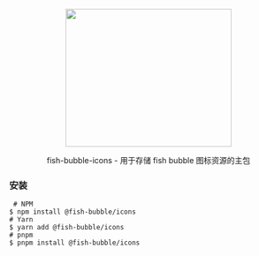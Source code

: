 <!--
 * @Date: 2023-12-30 11:43:31
 * @Description: Modify here please
-->
<p align="center">
  <img width="300px" height="250px" src="https://cdn.yupaowang.com/yupao_pc/images/pl/fish-bubble-design-logo.png">
</p>

<p align="center">fish-bubble-icons - 用于存储 fish bubble 图标资源的主包</p>

### 安装

```shell
 # NPM
$ npm install @fish-bubble/icons
# Yarn
$ yarn add @fish-bubble/icons
# pnpm
$ pnpm install @fish-bubble/icons
```

